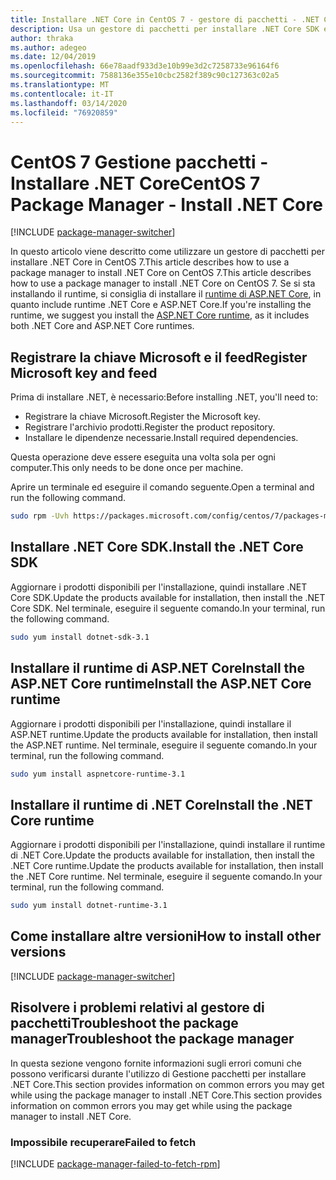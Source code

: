 ```yaml
---
title: Installare .NET Core in CentOS 7 - gestore di pacchetti - .NET CoreInstall .NET Core on CentOS 7 - package manager - .NET Core
description: Usa un gestore di pacchetti per installare .NET Core SDK e runtime su CentOS 7.
author: thraka
ms.author: adegeo
ms.date: 12/04/2019
ms.openlocfilehash: 66e78aadf933d3e10b99e3d2c7258733e96164f6
ms.sourcegitcommit: 7588136e355e10cbc2582f389c90c127363c02a5
ms.translationtype: MT
ms.contentlocale: it-IT
ms.lasthandoff: 03/14/2020
ms.locfileid: "76920859"
---
```

# <a name="centos-7-package-manager---install-net-core"></a><span data-ttu-id="3fafa-103">CentOS 7 Gestione pacchetti - Installare .NET Core</span><span class="sxs-lookup"><span data-stu-id="3fafa-103">CentOS 7 Package Manager - Install .NET Core</span></span>

[!INCLUDE [package-manager-switcher](./includes/package-manager-switcher.md)]

<span data-ttu-id="3fafa-104">In questo articolo viene descritto come utilizzare un gestore di pacchetti per installare .NET Core in CentOS 7.This article describes how to use a package manager to install .NET Core on CentOS 7.</span><span class="sxs-lookup"><span data-stu-id="3fafa-104">This article describes how to use a package manager to install .NET Core on CentOS 7.</span></span> <span data-ttu-id="3fafa-105">Se si sta installando il runtime, si consiglia di installare il [runtime di ASP.NET Core](#install-the-aspnet-core-runtime), in quanto include runtime .NET Core e ASP.NET Core.</span><span class="sxs-lookup"><span data-stu-id="3fafa-105">If you're installing the runtime, we suggest you install the [ASP.NET Core runtime](#install-the-aspnet-core-runtime), as it includes both .NET Core and ASP.NET Core runtimes.</span></span>

## <a name="register-microsoft-key-and-feed"></a><span data-ttu-id="3fafa-106">Registrare la chiave Microsoft e il feed</span><span class="sxs-lookup"><span data-stu-id="3fafa-106">Register Microsoft key and feed</span></span>

<span data-ttu-id="3fafa-107">Prima di installare .NET, è necessario:</span><span class="sxs-lookup"><span data-stu-id="3fafa-107">Before installing .NET, you'll need to:</span></span>

- <span data-ttu-id="3fafa-108">Registrare la chiave Microsoft.</span><span class="sxs-lookup"><span data-stu-id="3fafa-108">Register the Microsoft key.</span></span>
- <span data-ttu-id="3fafa-109">Registrare l'archivio prodotti.</span><span class="sxs-lookup"><span data-stu-id="3fafa-109">Register the product repository.</span></span>
- <span data-ttu-id="3fafa-110">Installare le dipendenze necessarie.</span><span class="sxs-lookup"><span data-stu-id="3fafa-110">Install required dependencies.</span></span>

<span data-ttu-id="3fafa-111">Questa operazione deve essere eseguita una volta sola per ogni computer.</span><span class="sxs-lookup"><span data-stu-id="3fafa-111">This only needs to be done once per machine.</span></span>

<span data-ttu-id="3fafa-112">Aprire un terminale ed eseguire il comando seguente.</span><span class="sxs-lookup"><span data-stu-id="3fafa-112">Open a terminal and run the following command.</span></span>

```bash
sudo rpm -Uvh https://packages.microsoft.com/config/centos/7/packages-microsoft-prod.rpm
```

## <a name="install-the-net-core-sdk"></a><span data-ttu-id="3fafa-113">Installare .NET Core SDK.</span><span class="sxs-lookup"><span data-stu-id="3fafa-113">Install the .NET Core SDK</span></span>

<span data-ttu-id="3fafa-114">Aggiornare i prodotti disponibili per l'installazione, quindi installare .NET Core SDK.</span><span class="sxs-lookup"><span data-stu-id="3fafa-114">Update the products available for installation, then install the .NET Core SDK.</span></span> <span data-ttu-id="3fafa-115">Nel terminale, eseguire il seguente comando.</span><span class="sxs-lookup"><span data-stu-id="3fafa-115">In your terminal, run the following command.</span></span>

```bash
sudo yum install dotnet-sdk-3.1
```

## <a name="install-the-aspnet-core-runtime"></a><span data-ttu-id="3fafa-116">Installare il runtime di ASP.NET CoreInstall the ASP.NET Core runtime</span><span class="sxs-lookup"><span data-stu-id="3fafa-116">Install the ASP.NET Core runtime</span></span>

<span data-ttu-id="3fafa-117">Aggiornare i prodotti disponibili per l'installazione, quindi installare il ASP.NET runtime.</span><span class="sxs-lookup"><span data-stu-id="3fafa-117">Update the products available for installation, then install the ASP.NET runtime.</span></span> <span data-ttu-id="3fafa-118">Nel terminale, eseguire il seguente comando.</span><span class="sxs-lookup"><span data-stu-id="3fafa-118">In your terminal, run the following command.</span></span>

```bash
sudo yum install aspnetcore-runtime-3.1
```

## <a name="install-the-net-core-runtime"></a><span data-ttu-id="3fafa-119">Installare il runtime di .NET Core</span><span class="sxs-lookup"><span data-stu-id="3fafa-119">Install the .NET Core runtime</span></span>

<span data-ttu-id="3fafa-120">Aggiornare i prodotti disponibili per l'installazione, quindi installare il runtime di .NET Core.Update the products available for installation, then install the .NET Core runtime.</span><span class="sxs-lookup"><span data-stu-id="3fafa-120">Update the products available for installation, then install the .NET Core runtime.</span></span> <span data-ttu-id="3fafa-121">Nel terminale, eseguire il seguente comando.</span><span class="sxs-lookup"><span data-stu-id="3fafa-121">In your terminal, run the following command.</span></span>

```bash
sudo yum install dotnet-runtime-3.1
```

## <a name="how-to-install-other-versions"></a><span data-ttu-id="3fafa-122">Come installare altre versioni</span><span class="sxs-lookup"><span data-stu-id="3fafa-122">How to install other versions</span></span>

[!INCLUDE [package-manager-switcher](./includes/package-manager-heading-hack-pkgname.md)]

## <a name="troubleshoot-the-package-manager"></a><span data-ttu-id="3fafa-123">Risolvere i problemi relativi al gestore di pacchettiTroubleshoot the package manager</span><span class="sxs-lookup"><span data-stu-id="3fafa-123">Troubleshoot the package manager</span></span>

<span data-ttu-id="3fafa-124">In questa sezione vengono fornite informazioni sugli errori comuni che possono verificarsi durante l'utilizzo di Gestione pacchetti per installare .NET Core.This section provides information on common errors you may get while using the package manager to install .NET Core.</span><span class="sxs-lookup"><span data-stu-id="3fafa-124">This section provides information on common errors you may get while using the package manager to install .NET Core.</span></span>

### <a name="failed-to-fetch"></a><span data-ttu-id="3fafa-125">Impossibile recuperare</span><span class="sxs-lookup"><span data-stu-id="3fafa-125">Failed to fetch</span></span>

[!INCLUDE [package-manager-failed-to-fetch-rpm](includes/package-manager-failed-to-fetch-rpm.md)]
